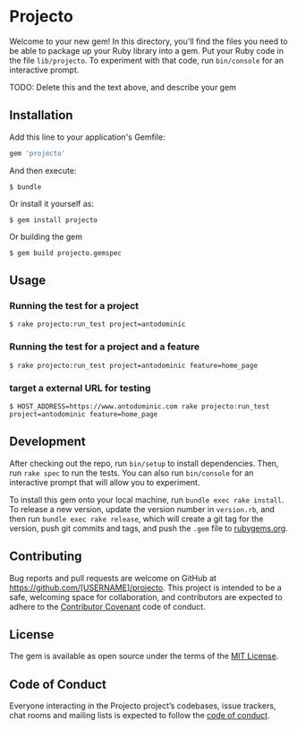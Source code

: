 # Projecto

Welcome to your new gem! In this directory, you'll find the files you need to be able to package up your Ruby library into a gem. Put your Ruby code in the file `lib/projecto`. To experiment with that code, run `bin/console` for an interactive prompt.

TODO: Delete this and the text above, and describe your gem

## Installation

Add this line to your application's Gemfile:

```ruby
gem 'projecto'
```

And then execute:

    $ bundle

Or install it yourself as:

    $ gem install projecto

Or building the gem

    $ gem build projecto.gemspec

## Usage

### Running the test for a project

    $ rake projecto:run_test project=antodominic

### Running the test for a project and a feature

    $ rake projecto:run_test project=antodominic feature=home_page

### target a external URL for testing

    $ HOST_ADDRESS=https://www.antodominic.com rake projecto:run_test project=antodominic feature=home_page

## Development

After checking out the repo, run `bin/setup` to install dependencies. Then, run `rake spec` to run the tests. You can also run `bin/console` for an interactive prompt that will allow you to experiment.

To install this gem onto your local machine, run `bundle exec rake install`. To release a new version, update the version number in `version.rb`, and then run `bundle exec rake release`, which will create a git tag for the version, push git commits and tags, and push the `.gem` file to [rubygems.org](https://rubygems.org).

## Contributing

Bug reports and pull requests are welcome on GitHub at https://github.com/[USERNAME]/projecto. This project is intended to be a safe, welcoming space for collaboration, and contributors are expected to adhere to the [Contributor Covenant](http://contributor-covenant.org) code of conduct.

## License

The gem is available as open source under the terms of the [MIT License](https://opensource.org/licenses/MIT).

## Code of Conduct

Everyone interacting in the Projecto project’s codebases, issue trackers, chat rooms and mailing lists is expected to follow the [code of conduct](https://github.com/[USERNAME]/projecto/blob/master/CODE_OF_CONDUCT.md).
